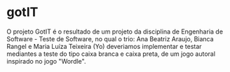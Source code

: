 # gotIT
O projeto GotIT é o resultado de um projeto da disciplina de Engenharia de Software - Teste de Software, no qual o trio: Ana Beatriz Araujo, Bianca Rangel e Maria Luíza Teixeira (Yo) deveriamos implementar e testar mediantes a teste do tipo caixa branca e caixa preta, de um jogo autoral inspirado no jogo "Wordle".
